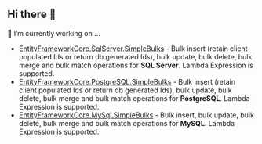 ## Hi there 👋

🔭 I’m currently working on ...
- [EntityFrameworkCore.SqlServer.SimpleBulks](https://github.com/phongnguyend/EntityFrameworkCore.SqlServer.SimpleBulks) - Bulk insert (retain client populated Ids or return db generated Ids), bulk update, bulk delete, bulk merge and bulk match operations for **SQL Server**. Lambda Expression is supported.
- [EntityFrameworkCore.PostgreSQL.SimpleBulks](https://github.com/phongnguyend/EntityFrameworkCore.PostgreSQL.SimpleBulks) - Bulk insert (retain client populated Ids or return db generated Ids), bulk update, bulk delete, bulk merge and bulk match operations for **PostgreSQL**. Lambda Expression is supported.
- [EntityFrameworkCore.MySql.SimpleBulks](https://github.com/phongnguyend/EntityFrameworkCore.MySql.SimpleBulks) - Bulk insert, bulk update, bulk delete, bulk merge and bulk match operations for **MySQL**. Lambda Expression is supported.

<!--
**phongnguyend/phongnguyend** is a ✨ _special_ ✨ repository because its `README.md` (this file) appears on your GitHub profile.

Here are some ideas to get you started:

- 🔭 I’m currently working on ...
- 🌱 I’m currently learning ...
- 👯 I’m looking to collaborate on ...
- 🤔 I’m looking for help with ...
- 💬 Ask me about ...
- 📫 How to reach me: ...
- 😄 Pronouns: ...
- ⚡ Fun fact: ...
-->
